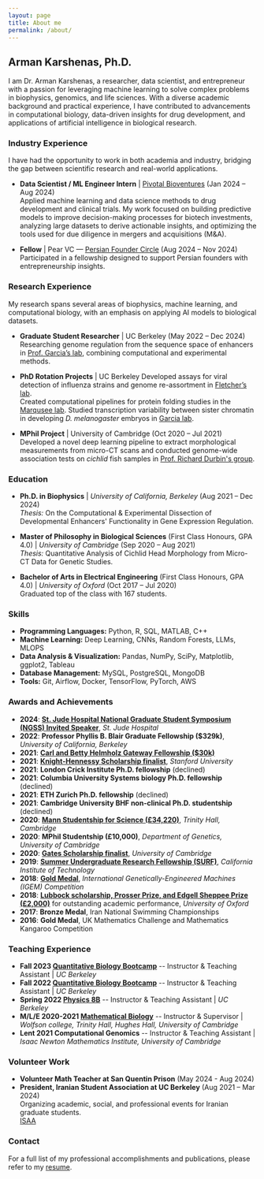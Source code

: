 ```yaml
---
layout: page
title: About me
permalink: /about/
---
```


## Arman Karshenas, Ph.D.

I am Dr. Arman Karshenas, a researcher, data scientist, and entrepreneur with a passion for leveraging machine learning to solve complex problems in biophysics, genomics, and life sciences. With a diverse academic background and practical experience, I have contributed to advancements in computational biology, data-driven insights for drug development, and applications of artificial intelligence in biological research.

### Industry Experience

I have had the opportunity to work in both academia and industry, bridging the gap between scientific research and real-world applications.

- **Data Scientist / ML Engineer Intern** | [Pivotal Bioventures](https://www.pivotalbioventures.com) (Jan 2024 – Aug 2024)  
  Applied machine learning and data science methods to drug development and clinical trials. My work focused on building predictive models to improve decision-making processes for biotech investments, analyzing large datasets to derive actionable insights, and optimizing the tools used for due diligence in mergers and acquisitions (M&A).
  
- **Fellow** | Pear VC — [Persian Founder Circle](https://pear.vc/communities/persian-founder-circles/) (Aug 2024 – Nov 2024)  
  Participated in a fellowship designed to support Persian founders with entrepreneurship insights.

### Research Experience

My research spans several areas of biophysics, machine learning, and computational biology, with an emphasis on applying AI models to biological datasets.

- **Graduate Student Researcher** | UC Berkeley (May 2022 – Dec 2024)  
  Researching genome regulation from the sequence space of enhancers in [Prof. Garcia’s lab](http://garcialab.berkeley.edu), combining computational and experimental methods.

- **PhD Rotation Projects** | UC Berkeley
  Developed assays for viral detection of influenza strains and genome re-assortment in [Fletcher’s lab](https://fletchlab.berkeley.edu).  
  Created computational pipelines for protein folding studies in the [Marqusee lab](https://zebra.berkeley.edu). 
  Studied transcription variability between sister chromatin in developing *D. melanogaster* embryos in [Garcia lab](http://garcialab.berkeley.edu).

- **MPhil Project** | University of Cambridge (Oct 2020 – Jul 2021)  
  Developed a novel deep learning pipeline to extract morphological measurements from micro-CT scans and conducted genome-wide association tests on *cichlid* fish samples in [Prof. Richard Durbin's group](https://www.gen.cam.ac.uk/research-groups/research-groups/durbin). 

### Education

- **Ph.D. in Biophysics** | *University of California, Berkeley* (Aug 2021 – Dec 2024)  
  *Thesis:* On the Computational & Experimental Dissection of Developmental Enhancers' Functionality in Gene Expression Regulation.  

- **Master of Philosophy in Biological Sciences** (First Class Honours, GPA 4.0) | *University of Cambridge* (Sep 2020 – Aug 2021)  
  *Thesis:* Quantitative Analysis of Cichlid Head Morphology from Micro-CT Data for Genetic Studies.  

- **Bachelor of Arts in Electrical Engineering** (First Class Honours, GPA 4.0) | *University of Oxford* (Oct 2017 – Jul 2020)  
  Graduated top of the class with 167 students.

### Skills

- **Programming Languages:** Python, R, SQL, MATLAB, C++  
- **Machine Learning:** Deep Learning, CNNs, Random Forests, LLMs, MLOPS  
- **Data Analysis & Visualization:** Pandas, NumPy, SciPy, Matplotlib, ggplot2, Tableau  
- **Database Management:** MySQL, PostgreSQL, MongoDB  
- **Tools:** Git, Airflow, Docker, TensorFlow, PyTorch, AWS

### Awards and Achievements

- **2024**: **[St. Jude Hospital National Graduate Student Symposium (NGSS) Invited Speaker](https://www.stjude.org/education-training/predoctoral-training/graduate-students/national-graduate-student-symposium-ngss.html)**, *St. Jude Hospital*  
- **2022**: **Professor Phyllis B. Blair Graduate Fellowship ($329k)**, *University of California, Berkeley*  
- **2021**: **[Carl and Betty Helmholz Gateway Fellowship ($30k)](https://ihouse.berkeley.edu/admissions/i-house-financial-aid/gateway-fellowship-program)**  
- **2021**: **[Knight-Hennessy Scholarship finalist](https://knight-hennessy.stanford.edu)**, *Stanford University*  
- **2021**: **London Crick Institute Ph.D. fellowship** (declined)  
- **2021**: **Columbia University Systems biology Ph.D. fellowship** (declined)  
- **2021**: **ETH Zurich Ph.D. fellowship** (declined)  
- **2021**: **Cambridge University BHF non-clinical Ph.D. studentship** (declined)  
- **2020**: **[Mann Studentship for Science (£34,220)](https://www.student-funding.cam.ac.uk/fund/trinity-hall-mann-studentship-2023#award-details)**, *Trinity Hall, Cambridge*  
- **2020**: **MPhil Studentship (£10,000)**, *Department of Genetics, University of Cambridge*  
- **2020**: **[Gates Scholarship finalist](https://www.gatescambridge.org/programme/the-scholarship/)**, *University of Cambridge*  
- **2019**: **[Summer Undergraduate Research Fellowship (SURF)](https://www.balliol.ox.ac.uk/news/2019/september/student-awarded-summer-undergraduate-research-fellowship-at-caltech)**, *California Institute of Technology*  
- **2018**: **[Gold Medal](https://www.balliol.ox.ac.uk/news/2018/november/engsci-student-wins-best-therapeutics-project-with-oxford-team)**, *International Genetically-Engineered Machines (IGEM) Competition*  
- **2018**: **[Lubbock scholarship, Prosser Prize, and Edgell Sheppee Prize (£2,000)](https://www.balliol.ox.ac.uk/current-members/scholarship-and-exhibition-holders)** for outstanding academic performance, *University of Oxford*  
- **2017**: **Bronze Medal**, Iran National Swimming Championships  
- **2016**: **Gold Medal**, UK Mathematics Challenge and Mathematics Kangaroo Competition

### Teaching Experience

- **Fall 2023 [Quantitative Biology Bootcamp](https://mcb.berkeley.edu/grad/quantitative-biology-bootcamp/2023)** -- Instructor & Teaching Assistant | *UC Berkeley*  
- **Fall 2022 [Quantitative Biology Bootcamp](https://mcb.berkeley.edu/grad/quantitative-biology-bootcamp/2022)** -- Instructor & Teaching Assistant | *UC Berkeley*  
- **Spring 2022 [Physics 8B](https://classes.berkeley.edu/content/physics-8b)** -- Instructor & Teaching Assistant | *UC Berkeley*  
- **M/L/E 2020-2021 [Mathematical Biology](https://www.biology.cam.ac.uk/undergrads/nst/courses/mb)** -- Instructor & Supervisor | *Wolfson college, Trinity Hall, Hughes Hall, University of Cambridge*  
- **Lent 2021 Computational Genomics** -- Instructor & Teaching Assistant | *Isaac Newton Mathematics Institute, University of Cambridge* 

### Volunteer Work

- **Volunteer Math Teacher at San Quentin Prison** (May 2024 - Aug 2024)  
- **President, Iranian Student Association at UC Berkeley** (Aug 2021 – Mar 2024)  
  Organizing academic, social, and professional events for Iranian graduate students.  
  [ISAA](https://callink.berkeley.edu/organization/iranianstudentallianceinamerica)

### Contact

For a full list of my professional accomplishments and publications, please refer to my [resume](assets/documents/Arman_Karshenas_resume.pdf).

